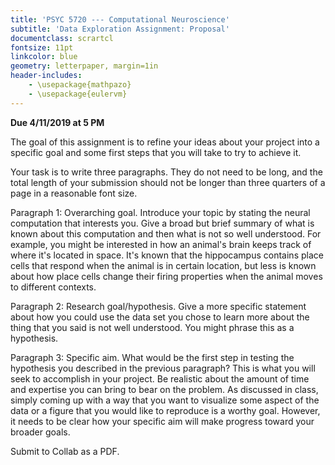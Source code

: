 ```yaml
---
title: 'PSYC 5720 --- Computational Neuroscience'
subtitle: 'Data Exploration Assignment: Proposal'
documentclass: scrartcl
fontsize: 11pt
linkcolor: blue
geometry: letterpaper, margin=1in
header-includes:
    - \usepackage{mathpazo}
    - \usepackage{eulervm}
---
```


**Due 4/11/2019 at 5 PM**

The goal of this assignment is to refine your ideas about your project into a specific goal and some first steps that you will take to try to achieve it.

Your task is to write three paragraphs. They do not need to be long, and the total length of your submission should not be longer than three quarters of a page in a reasonable font size.

Paragraph 1: Overarching goal. Introduce your topic by stating the neural computation that interests you. Give a broad but brief summary of what is known about this computation and then what is not so well understood. For example, you might be interested in how an animal's brain keeps track of where it's located in space. It's known that the hippocampus contains place cells that respond when the animal is in certain location, but less is known about how place cells change their firing properties when the animal moves to different contexts.

Paragraph 2: Research goal/hypothesis. Give a more specific statement about how you could use the data set you chose to learn more about the thing that you said is not well understood. You might phrase this as a hypothesis.

Paragraph 3: Specific aim. What would be the first step in testing the hypothesis you described in the previous paragraph? This is what you will seek to accomplish in your project. Be realistic about the amount of time and expertise you can bring to bear on the problem. As discussed in class, simply coming up with a way that you want to visualize some aspect of the data or a figure that you would like to reproduce is a worthy goal. However, it needs to be clear how your specific aim will make progress toward your broader goals.

Submit to Collab as a PDF.

